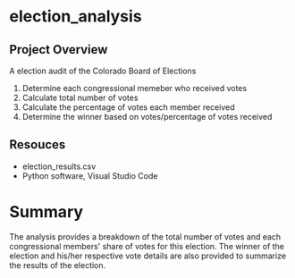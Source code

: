 # election_analysis

## Project Overview
A election audit of the Colorado Board of Elections

1. Determine each congressional memeber who received votes
2. Calculate total number of votes
3. Calculate the percentage of votes each member received
4. Determine the winner based on votes/percentage of votes received

## Resouces 
- election_results.csv
- Python software, Visual Studio Code

# Summary
The analysis provides a breakdown of the total number of votes and each congressional members' share of votes for this election.
The winner of the election and his/her respective vote details are also provided to summarize the results of the election.
